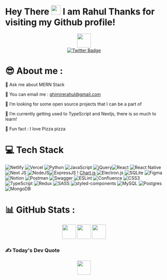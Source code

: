 <h1>
  Hey There
  <img src="https://media.giphy.com/media/hvRJCLFzcasrR4ia7z/giphy.gif" width="30px" height="30px"/>
  I am Rahul Thanks for visiting my Github profile!
</h1>

</div>
<div id="header" align="center">
  <div id="header" align="center">

  <!-- <img src="https://komarev.com/ghpvc/?username=rahul-ghimire-au6&style=flat-square&color=blue" alt=""/> -->
  </div>
  <img src="https://media.giphy.com/media/dWesBcTLavkZuG35MI/giphy.gif" width="43.923vw" height="45.385vh"/>
  <div id="badges">
  <!-- <a href="https://www.linkedin.com/in/abhijit-b97/" target="_blank">
    <img src="https://img.shields.io/badge/LinkedIn-%230077B5.svg?logo=linkedin&logoColor=white" alt="LinkedIn Badge"/>
  </a> -->
  <!-- <a href="https://medium.com/@abhijitbansode" target="_blank">
    <img src="https://img.shields.io/badge/Medium-12100E?logo=medium&logoColor=white" alt="Medium Badge"/>
  </a> -->
  <a href="https://twitter.com/rahulghimire159" target="_blank">
    <img src="https://img.shields.io/badge/Twitter-%231DA1F2.svg?logo=Twitter&logoColor=white" alt="Twitter Badge"/>
  </a>
</div>
  
</div>

# 😎 About me : 

💬  Ask me about MERN Stack

📩 You can email me : ghimirerahul@gmail.com

🤝 I’m looking for some open source projects that I can be a part of

🌱 I’m currently getting used to TypeScript and Nextjs, there is so much to learn!

<!-- 👨‍💻 All of my projects are available at https://abhijit-b.vercel.app/ -->

🍕 Fun fact : I love Pizza pizza

# 💻 Tech Stack
![Netlify](https://img.shields.io/badge/netlify-%23000000.svg?style=for-the-badge&logo=netlify&logoColor=#00C7B7) ![Vercel](https://img.shields.io/badge/vercel-%23000000.svg?style=for-the-badge&logo=vercel&logoColor=white) ![Python](https://img.shields.io/badge/python-3670A0?style=for-the-badge&logo=python&logoColor=ffdd54) ![JavaScript](https://img.shields.io/badge/javascript-%23323330.svg?style=for-the-badge&logo=javascript&logoColor=%23F7DF1E) ![jQuery](https://img.shields.io/badge/jQuery-0769AD?style=for-the-badge&logo=jquery&logoColor=white)![React](https://img.shields.io/badge/react-%2320232a.svg?style=for-the-badge&logo=react&logoColor=%2361DAFB) ![React Native](https://img.shields.io/badge/react_native-%2320232a.svg?style=for-the-badge&logo=react&logoColor=%2361DAFB) ![Next JS](https://img.shields.io/badge/Next-black?style=for-the-badge&logo=next.js&logoColor=white) ![NodeJS](https://img.shields.io/badge/node.js-6DA55F?style=for-the-badge&logo=node.js&logoColor=white)![ExpressJS](https://img.shields.io/badge/Express.js-404D59?style=for-the-badge) ! [Chart.js](https://img.shields.io/badge/chart.js-F5788D.svg?style=for-the-badge&logo=chart.js&logoColor=white) ![Electron.js](https://img.shields.io/badge/Electron-191970?style=for-the-badge&logo=Electron&logoColor=white) ![SQLite](https://img.shields.io/badge/sqlite-%2307405e.svg?style=for-the-badge&logo=sqlite&logoColor=white) 	![Figma](https://img.shields.io/badge/figma-%23F24E1E.svg?style=for-the-badge&logo=figma&logoColor=white) ![Notion](https://img.shields.io/badge/Notion-%23000000.svg?style=for-the-badge&logo=notion&logoColor=white) ![Postman](https://img.shields.io/badge/Postman-FF6C37?style=for-the-badge&logo=postman&logoColor=white) ![Swagger](https://img.shields.io/badge/-Swagger-%23Clojure?style=for-the-badge&logo=swagger&logoColor=white) ![ESLint](https://img.shields.io/badge/ESLint-4B3263?style=for-the-badge&logo=eslint&logoColor=white) ![Confluence](https://img.shields.io/badge/confluence-%23172BF4.svg?style=for-the-badge&logo=confluence&logoColor=white) ![CSS3](https://img.shields.io/badge/css3-%231572B6.svg?style=for-the-badge&logo=css3&logoColor=white) ![TypeScript](https://img.shields.io/badge/typescript-%23007ACC.svg?style=for-the-badge&logo=typescript&logoColor=white) ![Redux](https://img.shields.io/badge/redux-%23593d88.svg?style=for-the-badge&logo=redux&logoColor=white) ![SASS](https://img.shields.io/badge/SASS-hotpink.svg?style=for-the-badge&logo=SASS&logoColor=white) ![styled-components](https://img.shields.io/badge/styled--components-DB7093?style=for-the-badge&logo=styled-components&logoColor=white) ![MySQL](https://img.shields.io/badge/mysql-%2300f.svg?style=for-the-badge&logo=mysql&logoColor=white) ![Postgres](https://img.shields.io/badge/postgres-%23316192.svg?style=for-the-badge&logo=postgresql&logoColor=white) ![MongoDB](https://img.shields.io/badge/MongoDB-%234ea94b.svg?style=for-the-badge&logo=mongodb&logoColor=white)

# 📊 GitHub Stats :
<div id="header" align="center">
  <img src="https://github-readme-stats.vercel.app/api?username=rahul-ghimire-au6&theme=monokai&hide_border=true&include_all_commits=true&count_private=true" width="43.923vw" height="45.385vh"/>
    <img src="https://github-readme-streak-stats.herokuapp.com/?user=rahul-ghimire-au6&theme=monokai&hide_border=true" width="43.923vw" height="45.385vh"/>
    <img src="https://github-readme-stats.vercel.app/api/top-langs/?username=rahul-ghimire-au6&theme=monokai&hide_border=true&include_all_commits=true&count_private=true&layout=compact" width="43.923vw" height="45.385vh"/>
</div>
  
### ✍️ Today's Dev Quote
<div id="header" align="center">
  <img src="https://quotes-github-readme.vercel.app/api?type=horizontal&theme=radical" width="43.923vw" height="45.385vh"/>
</div>
